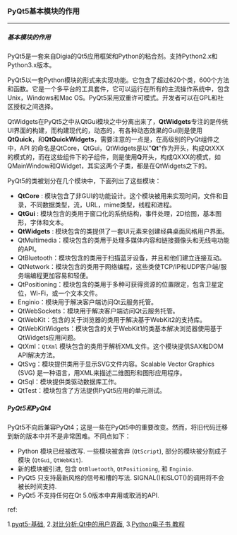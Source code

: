 ### PyQt5基本模块的作用

***

#####  基本模块的作用
PyQt5是一套来自Digia的Qt5应用框架和Python的粘合剂。支持Python2.x和Python3.x版本。

PyQt5以一套Python模块的形式来实现功能。它包含了超过620个类，600个方法和函数。它是一个多平台的工具套件，它可以运行在所有的主流操作系统中，包含Unix，Windows和Mac OS。PyQt5采用双重许可模式。开发者可以在GPL和社区授权之间选择。

QtWidgets在PyQt5之中从QtGui模块之中分离出来了，**QtWidgets**专注的是传统UI界面的构建，而构建现代的，动态的，有各种动态效果的Gui则是使用**QtQuick**，和**QtQuickWidgets**，需要注意的一点是，在高级别的PyQt组件之中，API 的命名是QtCore，QtGui，QtWidgets是以"**Qt**"作为开头，构成QtXXX的模式的，而在这些组件下的子组件，则是使用**Q**开头，构成QXXX的模式，如QMainWindow和QWidget，其实这两个子类，都是在QtWidgets之下的。

PyQt5的类被划分在几个模块中，下面列出了这些模块：

- **QtCore** : 模块包含了非GUI的功能设计。这个模块被用来实现时间，文件和目录，不同数据类型，流，URL，mime类型，线程和进程。
- **QtGui** : 模块包含的类用于窗口化的系统结构，事件处理，2D绘图，基本图形，字体和文本。
- **QtWidgets** : 模块包含的类提供了一套UI元素来创建经典桌面风格用户界面。
- QtMultimedia：模块包含的类用于处理多媒体内容和链接摄像头和无线电功能的API。
- QtBluetooth：模块包含的类用于扫描蓝牙设备，并且和他们建立连接互动。
- QtNetwork：模块包含的类用于网络编程，这些类使TCP/IP和UDP客户端/服务端编程更加容易和轻便。
- QtPositioning：模块包含的类用于多种可获得资源的位置限定，包含卫星定位，Wi-Fi，或一个文本文件。
- Enginio：模块用于解决客户端访问Qt云服务托管。
- QtWebSockets：模块用于解决客户端访问Qt云服务托管。
- QtWebKit：包含的关于浏览器的类用于解决基于WebKit2的支持库。
- QtWebKitWidgets：模块包含的关于WebKit1的类基本解决浏览器使用基于QtWidgets应用问题。 
- QtXml：`QtXml` 模块包含的类用于解析XML文件。这个模块提供SAX和DOM API解决方法。
- QtSvg：模块提供类用于显示SVG文件内容。Scalable Vector Graphics (SVG) 是一种语言，用XML来描述二维图形和图形应用程序。
- QtSql：模块提供类驱动数据库工作。 
- QtTest：模块包含了方法提供PyQt5应用的单元测试。



##### PyQt5和PyQt4
PyQt5不向后兼容PyQt4；这是一些在PyQt5中的重要改变。然而，将旧代码迁移到新的版本中并不是非常困难。不同点如下：

- Python 模块已经被改写. 一些模块被舍弃 (`QtScript`), 部分的模块被分割成子模块 (`QtGui`, `QtWebKit`).
- 新的模块被引进, 包含 `QtBluetooth`, `QtPositioning`, 和 `Enginio`.
- PyQt5 只支持最新风格的信号和槽的写法. SIGNAL()和SLOT()的调用将不会被长时间支持.
- PyQt5 不支持任何在Qt 5.0版本中弃用或取消的API.

ref:

1.[pyqt5-基础](http://www.cnblogs.com/qjoanven/p/7843701.html),   2.[对比分析:Qt中的用户界面](http://qiusuoge.com/12754.html),   3.[Python电子书 教程](https://zhuanlan.zhihu.com/p/26294285)